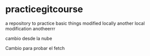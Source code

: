 # practicegitcourse
a repository to practice basic things
modified locally
another local modification
anotheerrr

cambio desde la nube

Cambio para probar el fetch
